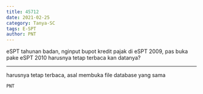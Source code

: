 ```yaml
---
title: 45712
date: 2021-02-25
category: Tanya-SC
tags: E-SPT
author: PNT
---
```


eSPT tahunan badan, nginput bupot kredit pajak di eSPT 2009, pas buka pake eSPT 2010 harusnya tetap terbaca kan datanya?

---

harusnya tetap terbaca, asal membuka file database yang sama

`PNT`

